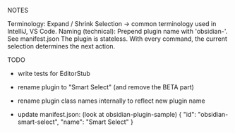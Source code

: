 
NOTES

Terminology: Expand / Shrink Selection → common terminology used in IntelliJ, VS Code.
Naming (technical): Prepend plugin name with 'obsidian-'. See manifest.json
The plugin is stateless. With every command, the current selection determines the next action.


TODO

- write tests for EditorStub

- rename plugin to "Smart Select" (and remove the BETA part)
- rename plugin class names internally to reflect new plugin name
- update manifest.json: (look at obsidian-plugin-sample)
    {
        "id": "obsidian-smart-select",
        "name": "Smart Select"
    }